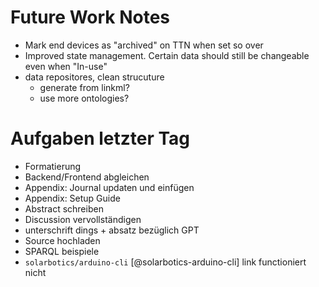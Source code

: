 # Future Work Notes
- Mark end devices as "archived" on TTN when set so over 
- Improved state management. Certain data should still be changeable even when "In-use"
- data repositores, clean strucuture
    - generate from linkml?
    - use more ontologies?


# Aufgaben letzter Tag
- Formatierung
- Backend/Frontend abgleichen
- Appendix: Journal updaten und einfügen
- Appendix: Setup Guide
- Abstract schreiben
- Discussion vervollständigen
- unterschrift dings + absatz bezüglich GPT
- Source hochladen
- SPARQL beispiele
- `solarbotics/arduino-cli` [@solarbotics-arduino-cli] link functioniert nicht